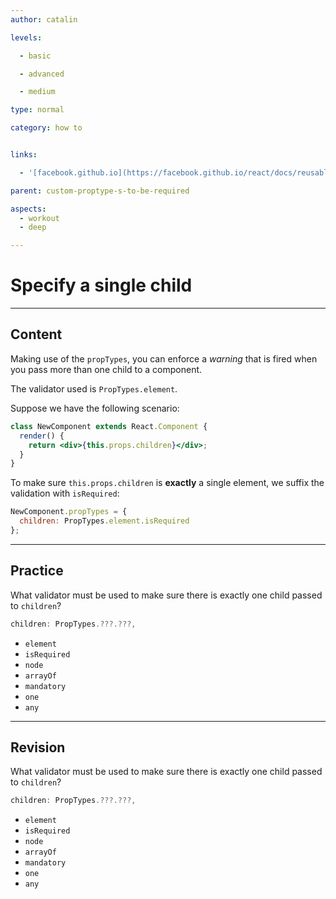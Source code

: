 ```yaml
---
author: catalin

levels:

  - basic

  - advanced

  - medium

type: normal

category: how to


links:

  - '[facebook.github.io](https://facebook.github.io/react/docs/reusable-components.html#single-child){website}'

parent: custom-proptype-s-to-be-required

aspects:
  - workout
  - deep

---
```


# Specify a single child

---
## Content

Making use of the `propTypes`, you can enforce a *warning* that is fired when you pass more than one child to a component.

The validator used is `PropTypes.element`.

Suppose we have the following scenario:
```jsx
class NewComponent extends React.Component {
  render() {
    return <div>{this.props.children}</div>;
  }
}
```

To make sure `this.props.children` is **exactly** a single element, we suffix the validation with `isRequired`:
```jsx
NewComponent.propTypes = {
  children: PropTypes.element.isRequired
};
```

---
## Practice

What validator must be used to make sure there is exactly one child passed to `children`?

```jsx
children: PropTypes.???.???,
```


* `element`
* `isRequired`
* `node`
* `arrayOf`
* `mandatory`
* `one`
* `any`

---
## Revision

What validator must be used to make sure there is exactly one child passed to `children`?

```jsx
children: PropTypes.???.???,
```


* `element`
* `isRequired`
* `node`
* `arrayOf`
* `mandatory`
* `one`
* `any`


